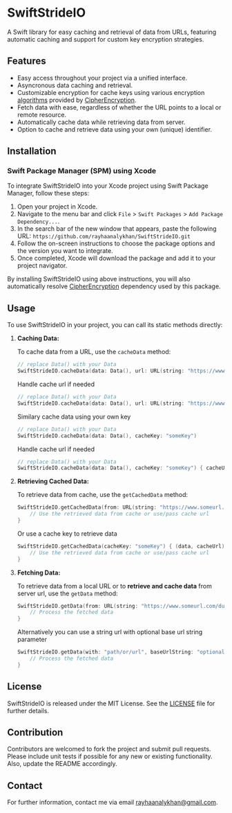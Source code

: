 # SwiftStrideIO

A Swift library for easy caching and retrieval of data from URLs, featuring automatic caching and support for custom key encryption strategies.

## Features

- Easy access throughout your project via a unified interface.
- Asyncronous data caching and retrieval.
- Customizable encryption for cache keys using various encryption [algorithms](https://github.com/rayhaanalykhan/CipherEncryption/blob/main/README.md#algorithms-list) provided by [CipherEncryption](https://github.com/rayhaanalykhan/CipherEncryption).
- Fetch data with ease, regardless of whether the URL points to a local or remote resource.
- Automatically cache data while retrieving data from server.
- Option to cache and retrieve data using your own (unique) identifier.

## Installation

### Swift Package Manager (SPM) using Xcode

To integrate SwiftStrideIO into your Xcode project using Swift Package Manager, follow these steps:

1. Open your project in Xcode.
2. Navigate to the menu bar and click `File` > `Swift Packages` > `Add Package Dependency...`.
3. In the search bar of the new window that appears, paste the following URL: `https://github.com/rayhaanalykhan/SwiftStrideIO.git`
4. Follow the on-screen instructions to choose the package options and the version you want to integrate.
5. Once completed, Xcode will download the package and add it to your project navigator.

By installing SwiftStrideIO using above instructions, you will also automatically resolve [CipherEncryption](https://github.com/rayhaanalykhan/CipherEncryption) dependency used by this package.

## Usage

To use SwiftStrideIO in your project, you can call its static methods directly:

1. **Caching Data:**

    To cache data from a URL, use the `cacheData` method:

    ```swift
    // replace Data() with your Data
    SwiftStrideIO.cacheData(data: Data(), url: URL(string: "https://www.someurl.com/dummy")!)
    ```
    Handle cache url if needed

    ```swift
    // replace Data() with your Data
    SwiftStrideIO.cacheData(data: Data(), url: URL(string: "https://www.someurl.com/dummy")!) { cacheUrl in }
    ```

    Similary cache data using your own key

    ```swift
    // replace Data() with your Data
    SwiftStrideIO.cacheData(data: Data(), cacheKey: "someKey")
    ```
    Handle cache url if needed

    ```swift
    // replace Data() with your Data
    SwiftStrideIO.cacheData(data: Data(), cacheKey: "someKey") { cacheUrl in }
    ```

2. **Retrieving Cached Data:**

    To retrieve data from cache, use the `getCachedData` method:

    ```swift
    SwiftStrideIO.getCachedData(from: URL(string: "https://www.someurl.com/dummy")!) { (data, cacheUrl) in
        // Use the retrieved data from cache or use/pass cache url
    }
    ```
    Or use a cache key to retrieve data

    ```swift
    SwiftStrideIO.getCachedData(cacheKey: "someKey") { (data, cacheUrl) in
        // Use the retrieved data from cache or use/pass cache url
    }
    ```

3. **Fetching Data:**

    To retrieve data from a local URL or to <strong>retrieve and cache data</strong> from server url, use the `getData` method:
   
    ```swift
    SwiftStrideIO.getData(from: URL(string: "https://www.someurl.com/dummy")!) { (data, localUrl) in
        // Process the fetched data
    }
    ```
    Alternatively you can use a string url with optional base url string parameter
    ```swift
    SwiftStrideIO.getData(with: "path/or/url", baseUrlString: "optional/baseUrl") { (data, localUrl) in
        // Process the fetched data
    }
    ```


## License

SwiftStrideIO is released under the MIT License. See the [LICENSE](LICENSE) file for further details.

## Contribution

Contributors are welcomed to fork the project and submit pull requests. Please include unit tests if possible for any new or existing functionality. Also, update the README accordingly.

## Contact

For further information, contact me via email [rayhaanalykhan@gmail.com](mailto:rayhaanalykhan@gmail.com).
